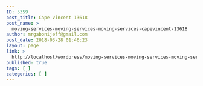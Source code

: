 ```yaml
---
ID: 5359
post_title: Cape Vincent 13618
post_name: >
  moving-services-moving-services-moving-services-capevincent-13618
author: mrgabonijeff@gmail.com
post_date: 2018-03-28 01:46:23
layout: page
link: >
  http://localhost/wordpress/moving-services-moving-services-moving-services-capevincent-13618/
published: true
tags: [ ]
categories: [ ]
---
```

